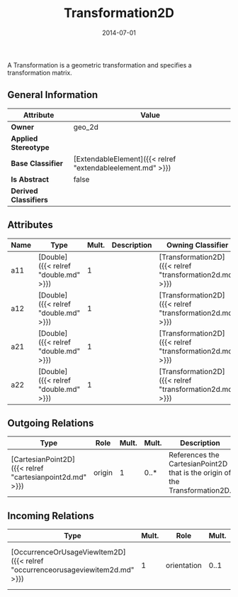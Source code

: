 ﻿---
title: Transformation2D
toc: false
type: specs
date: "2014-07-01"
draft: false
specification: VEC
version: 1.1.1
documentType: "Recommendation"
elementType: Class
classes:
  - Transformation2D
menu_name: vec-1.1.1
---
<p>A Transformation is a geometric transformation and specifies a transformation matrix.  </p>

## General Information

| Attribute               | Value |
|-------------------------|-------|
| **Owner**               | geo_2d |
| **Applied Stereotype**  |   |
| **Base Classifier**     | [ExtendableElement]({{< relref "extendableelement.md" >}})<br/>  |
| **Is Abstract**         | false |
| **Derived Classifiers** |   |

## Attributes
|  Name  |  Type  |  Mult.  |  Description  |  Owning Classifier  |
|--------|--------|---------|---------------|--------------|
|a11 | [Double]({{< relref "double.md" >}}) | 1 |  | [Transformation2D]({{< relref "transformation2d.md" >}}) |
|a12 | [Double]({{< relref "double.md" >}}) | 1 |  | [Transformation2D]({{< relref "transformation2d.md" >}}) |
|a21 | [Double]({{< relref "double.md" >}}) | 1 |  | [Transformation2D]({{< relref "transformation2d.md" >}}) |
|a22 | [Double]({{< relref "double.md" >}}) | 1 |  | [Transformation2D]({{< relref "transformation2d.md" >}}) |

## Outgoing Relations
|    Type  |   Role   |   Mult.   |   Mult.   |   Description   |
|----------|----------|-----------|-----------|-----------------|
| [CartesianPoint2D]({{< relref "cartesianpoint2d.md" >}}) | origin | 1 | 0..* | References the CartesianPoint2D that is the origin of the Transformation2D. |
##  Incoming Relations
|    Type  |   Mult.  |   Role    |   Mult.   |   Description  |
|----------|----------|-----------|-----------|----------------|
| [OccurrenceOrUsageViewItem2D]({{< relref "occurrenceorusageviewitem2d.md" >}}) | 1 | orientation | 0..1 | Specifies the orientation of the view item. |
